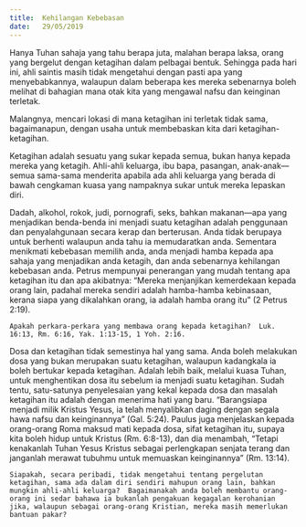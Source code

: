 ```yaml
---
title:  Kehilangan Kebebasan
date:   29/05/2019
---
```


Hanya Tuhan sahaja yang tahu berapa juta, malahan berapa laksa, orang yang bergelut dengan ketagihan dalam pelbagai bentuk.  Sehingga pada hari ini, ahli saintis masih tidak mengetahui dengan pasti apa yang menyebabkannya, walaupun dalam beberapa kes mereka sebenarnya boleh melihat di bahagian mana otak kita yang mengawal nafsu dan keinginan terletak.

Malangnya, mencari lokasi di mana ketagihan ini terletak tidak sama, bagaimanapun, dengan usaha untuk membebaskan kita dari ketagihan-ketagihan.

Ketagihan adalah sesuatu yang sukar kepada semua, bukan hanya kepada mereka yang ketagih.  Ahli-ahli keluarga, ibu bapa, pasangan, anak-anak—semua sama-sama menderita apabila ada ahli keluarga yang berada di bawah cengkaman kuasa yang nampaknya sukar untuk mereka lepaskan diri.

Dadah, alkohol, rokok, judi, pornografi, seks, bahkan makanan—apa yang menjadikan benda-benda ini menjadi suatu ketagihan adalah penggunaan dan penyalahgunaan secara kerap dan berterusan.   Anda tidak berupaya untuk berhenti walaupun anda tahu ia memudaratkan anda.  Sementara menikmati kebebasan memilih anda, anda menjadi hamba kepada apa sahaja yang menjadikan anda ketagih, dan anda sebenarnya kehilangan kebebasan anda.  Petrus mempunyai penerangan yang mudah tentang apa ketagihan itu dan apa akibatnya: “Mereka menjanjikan kemerdekaan kepada orang lain, padahal mereka sendiri adalah hamba-hamba kebinasaan, kerana siapa yang dikalahkan orang, ia adalah hamba orang itu” (2 Petrus 2:19).

`Apakah perkara-perkara yang membawa orang kepada ketagihan?  Luk. 16:13, Rm. 6:16, Yak. 1:13-15, 1 Yoh. 2:16.`

Dosa dan ketagihan tidak semestinya hal yang sama.  Anda boleh melakukan dosa yang bukan merupakan suatu ketagihan, walaupun kadangkala ia boleh bertukar kepada ketagihan.  Adalah lebih baik, melalui kuasa Tuhan, untuk menghentikan dosa itu sebelum ia menjadi suatu ketagihan.  Sudah tentu, satu-satunya penyelesaian yang kekal kepada dosa dan masalah ketagihan itu adalah dengan menerima hati yang baru.  “Barangsiapa menjadi milik Kristus Yesus, ia telah menyalibkan daging dengan segala hawa nafsu dan keinginannya” (Gal. 5:24).  Paulus juga menjelaskan kepada orang-orang Roma maksud mati kepada dosa, sifat ketagihan itu, supaya kita boleh hidup untuk Kristus (Rm. 6:8-13), dan dia menambah, “Tetapi kenakanlah Tuhan Yesus Kristus sebagai perlengkapan senjata terang dan janganlah merawat tubuhmu untuk memuaskan keinginannya” (Rm. 13:14).

`Siapakah, secara peribadi, tidak mengetahui tentang pergelutan ketagihan, sama ada dalam diri sendiri mahupun orang lain, bahkan mungkin ahli-ahli keluarga?  Bagaimanakah anda boleh membantu orang-orang ini sedar bahawa ia bukanlah pengakuan kegagalan kerohanian jika, walaupun sebagai orang-orang Kristian, mereka masih memerlukan bantuan pakar?`